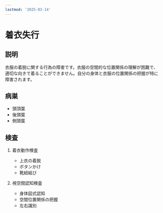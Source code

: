 ```yaml
---
lastmod: '2025-03-14'
---
```


# 着衣失行

## 説明

衣服の着脱に関する行為の障害です。衣服の空間的な位置関係の理解が困難で、適切な向きで着ることができません。自分の身体と衣服の位置関係の把握が特に障害されます。

## 病巣

- 頭頂葉
- 後頭葉
- 側頭葉

## 検査

1. 着衣動作検査

   - 上衣の着脱
   - ボタンかけ
   - 靴紐結び

2. 視空間認知検査
   - 身体図式認知
   - 空間位置関係の把握
   - 左右識別
